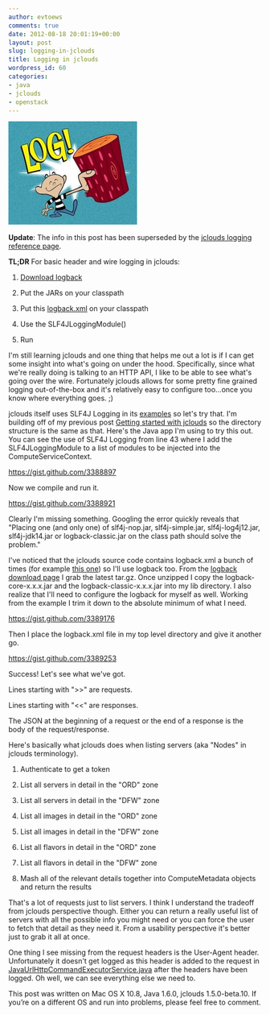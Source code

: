 ```yaml
---
author: evtoews
comments: true
date: 2012-08-18 20:01:19+00:00
layout: post
slug: logging-in-jclouds
title: Logging in jclouds
wordpress_id: 60
categories:
- java
- jclouds
- openstack
---
```


**[![](/img/posts/log.jpeg)](/img/posts/log.jpeg)**

**Update**: The info in this post has been superseded by the [jclouds logging reference page](http://jclouds.apache.org/reference/logging/).

**TL;DR** For basic header and wire logging in jclouds:




  1. [Download logback](http://logback.qos.ch/download.html)


  2. Put the JARs on your classpath


  3. Put this [logback.xml](https://gist.github.com/raw/3389176/2d40b811bb11020e36a49ecf563ab30d3495dd85/logback.xml) on your classpath


  4. Use the SLF4JLoggingModule()


  5. Run


I'm still learning jclouds and one thing that helps me out a lot is if I can get some insight into what's going on under the hood. Specifically, since what we're really doing is talking to an HTTP API, I like to be able to see what's going over the wire. Fortunately jclouds allows for some pretty fine grained logging out-of-the-box and it's relatively easy to configure too...once you know where everything goes. ;)

jclouds itself uses SLF4J Logging in its [examples](https://github.com/jclouds/jclouds-examples) so let's try that. I'm building off of my previous post [Getting started with jclouds](http://blog./img/posts.com/2012/08/15/getting-started-with-jclouds/) so the directory structure is the same as that. Here's the Java app I'm using to try this out. You can see the use of SLF4J Logging from line 43 where I add the SLF4JLoggingModule to a list of modules to be injected into the ComputeServiceContext.

https://gist.github.com/3388897

Now we compile and run it.

https://gist.github.com/3388921

Clearly I'm missing something. Googling the error quickly reveals that "Placing one (and only one) of slf4j-nop.jar, slf4j-simple.jar, slf4j-log4j12.jar, slf4j-jdk14.jar or logback-classic.jar on the class path should solve the problem."

I've noticed that the jclouds source code contains logback.xml a bunch of times (for example [this one](https://github.com/jclouds/jclouds/blob/master/apis/openstack-keystone/src/test/resources/logback.xml)) so I'll use logback too. From the [logback download page](http://logback.qos.ch/download.html) I grab the latest tar.gz. Once unzipped I copy the logback-core-x.x.x.jar and the logback-classic-x.x.x.jar into my lib directory. I also realize that I'll need to configure the logback for myself as well. Working from the example I trim it down to the absolute minimum of what I need.

https://gist.github.com/3389176

Then I place the logback.xml file in my top level directory and give it another go.

https://gist.github.com/3389253

Success! Let's see what we've got.

Lines starting with ">>" are requests.

Lines starting with "<<" are responses.

The JSON at the beginning of a request or the end of a response is the body of the request/response.

Here's basically what jclouds does when listing servers (aka "Nodes" in jclouds terminology).




  1. Authenticate to get a token


  2. List all servers in detail in the "ORD" zone


  3. List all servers in detail in the "DFW" zone


  4. List all images in detail in the "ORD" zone


  5. List all images in detail in the "DFW" zone


  6. List all flavors in detail in the "ORD" zone


  7. List all flavors in detail in the "DFW" zone


  8. Mash all of the relevant details together into ComputeMetadata objects and return the results


That's a lot of requests just to list servers. I think I understand the tradeoff from jclouds perspective though. Either you can return a really useful list of servers with all the possible info you might need or you can force the user to fetch that detail as they need it. From a usability perspective it's better just to grab it all at once.

One thing I see missing from the request headers is the User-Agent header. Unfortunately it doesn't get logged as this header is added to the request in [JavaUrlHttpCommandExecutorService.java](https://github.com/jclouds/jclouds/blob/master/core/src/main/java/org/jclouds/http/internal/JavaUrlHttpCommandExecutorService.java) after the headers have been logged. Oh well, we can see everything else we need to.

This post was written on Mac OS X 10.8, Java 1.6.0, jclouds 1.5.0-beta.10. If you’re on a different OS and run into problems, please feel free to comment.
